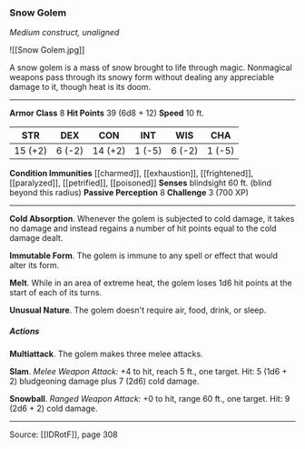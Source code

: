 ### Snow Golem
_Medium construct, unaligned_

![[Snow Golem.jpg]]

A snow golem is a mass of snow brought to life through magic. Nonmagical weapons pass through its snowy form without dealing any appreciable damage to it, though heat is its doom.


---

**Armor Class** 8
**Hit Points** 39 (6d8 + 12)
**Speed** 10 ft.

| STR     | DEX     | CON     | INT     | WIS     | CHA     |
|---------|---------|---------|---------|---------|---------|
| 15 (+2) | 6 (-2) | 14 (+2) | 1 (-5) | 6 (-2) | 1 (-5) |

**Condition Immunities** [[charmed]], [[exhaustion]], [[frightened]], [[paralyzed]], [[petrified]], [[poisoned]]
**Senses** blindsight 60 ft. (blind beyond this radius)
**Passive Perception** 8
**Challenge** 3 (700 XP)

---

**Cold Absorption**. Whenever the golem is subjected to cold damage, it takes no damage and instead regains a number of hit points equal to the cold damage dealt.

**Immutable Form**. The golem is immune to any spell or effect that would alter its form.

**Melt**. While in an area of extreme heat, the golem loses 1d6 hit points at the start of each of its turns.

**Unusual Nature**. The golem doesn't require air, food, drink, or sleep.

##### Actions
**Multiattack**. The golem makes three melee attacks.

**Slam**. _Melee Weapon Attack:_ +4 to hit, reach 5 ft., one target. Hit: 5 (1d6 + 2) bludgeoning damage plus 7 (2d6) cold damage.

**Snowball**. _Ranged Weapon Attack:_ +0 to hit, range 60 ft., one target. Hit: 9 (2d6 + 2) cold damage.


---

Source: [[IDRotF]], page 308